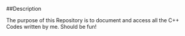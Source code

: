 ##Description

The purpose of this Repository is to document and access all the C++ Codes written by me.  Should be fun!
